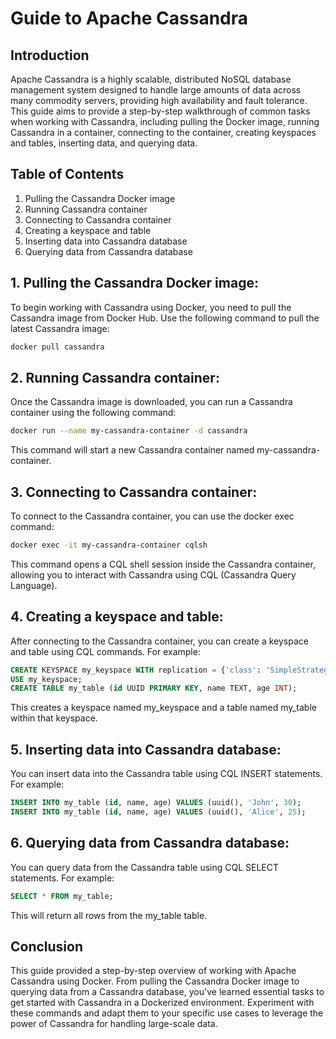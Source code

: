 # Guide to Apache Cassandra

## Introduction

Apache Cassandra is a highly scalable, distributed NoSQL database management system designed to handle large amounts of data across many commodity servers, providing high availability and fault tolerance. This guide aims to provide a step-by-step walkthrough of common tasks when working with Cassandra, including pulling the Docker image, running Cassandra in a container, connecting to the container, creating keyspaces and tables, inserting data, and querying data.

## Table of Contents

1. Pulling the Cassandra Docker image
2. Running Cassandra container
3. Connecting to Cassandra container
4. Creating a keyspace and table
5. Inserting data into Cassandra database
6. Querying data from Cassandra database

## 1. Pulling the Cassandra Docker image:

To begin working with Cassandra using Docker, you need to pull the Cassandra image from Docker Hub. Use the following command to pull the latest Cassandra image:

```bash
docker pull cassandra
```
## 2. Running Cassandra container:

Once the Cassandra image is downloaded, you can run a Cassandra container using the following command:

```bash
docker run --name my-cassandra-container -d cassandra
```
This command will start a new Cassandra container named my-cassandra-container.

## 3. Connecting to Cassandra container:

To connect to the Cassandra container, you can use the docker exec command:

```bash
docker exec -it my-cassandra-container cqlsh
```
This command opens a CQL shell session inside the Cassandra container, allowing you to interact with Cassandra using CQL (Cassandra Query Language).

## 4. Creating a keyspace and table:

After connecting to the Cassandra container, you can create a keyspace and table using CQL commands. For example:

```sql
CREATE KEYSPACE my_keyspace WITH replication = {'class': 'SimpleStrategy', 'replication_factor': 1};
USE my_keyspace;
CREATE TABLE my_table (id UUID PRIMARY KEY, name TEXT, age INT);
```
This creates a keyspace named my_keyspace and a table named my_table within that keyspace.

## 5. Inserting data into Cassandra database:

You can insert data into the Cassandra table using CQL INSERT statements. For example:

```sql
INSERT INTO my_table (id, name, age) VALUES (uuid(), 'John', 30);
INSERT INTO my_table (id, name, age) VALUES (uuid(), 'Alice', 25);
```

## 6. Querying data from Cassandra database:

You can query data from the Cassandra table using CQL SELECT statements. For example:

```sql
SELECT * FROM my_table;
```

This will return all rows from the my_table table.

## Conclusion

This guide provided a step-by-step overview of working with Apache Cassandra using Docker. From pulling the Cassandra Docker image to querying data from a Cassandra database, you've learned essential tasks to get started with Cassandra in a Dockerized environment. Experiment with these commands and adapt them to your specific use cases to leverage the power of Cassandra for handling large-scale data.











